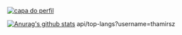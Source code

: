 <a href="https://ibb.co/QQZcDzW"><img src="https://i.ibb.co/PjRYD32/Thamires.png" alt="capa do perfil"  border="0" align="center"></a>




[![Anurag's github stats](https://github-readme-stats.vercel.app/api?username=thamirsz)](https://github.com/thamirsz/github-readme-stats)
api/top-langs?username=thamirsz

